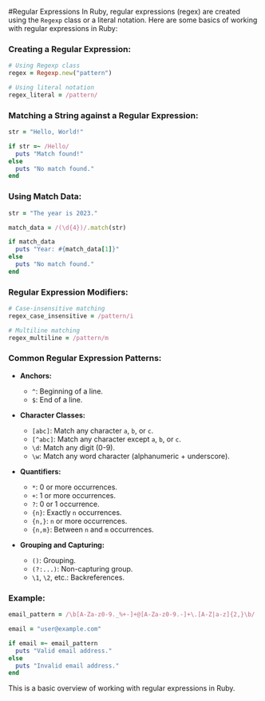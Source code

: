 #Regular Expressions
In Ruby, regular expressions (regex) are created using the `Regexp` class or a literal notation. Here are some basics of working with regular expressions in Ruby:

### Creating a Regular Expression:

```ruby
# Using Regexp class
regex = Regexp.new("pattern")

# Using literal notation
regex_literal = /pattern/
```

### Matching a String against a Regular Expression:

```ruby
str = "Hello, World!"

if str =~ /Hello/
  puts "Match found!"
else
  puts "No match found."
end
```

### Using Match Data:

```ruby
str = "The year is 2023."

match_data = /(\d{4})/.match(str)

if match_data
  puts "Year: #{match_data[1]}"
else
  puts "No match found."
end
```

### Regular Expression Modifiers:

```ruby
# Case-insensitive matching
regex_case_insensitive = /pattern/i

# Multiline matching
regex_multiline = /pattern/m
```

### Common Regular Expression Patterns:

- **Anchors:**
  - `^`: Beginning of a line.
  - `$`: End of a line.

- **Character Classes:**
  - `[abc]`: Match any character `a`, `b`, or `c`.
  - `[^abc]`: Match any character except `a`, `b`, or `c`.
  - `\d`: Match any digit (0-9).
  - `\w`: Match any word character (alphanumeric + underscore).

- **Quantifiers:**
  - `*`: 0 or more occurrences.
  - `+`: 1 or more occurrences.
  - `?`: 0 or 1 occurrence.
  - `{n}`: Exactly `n` occurrences.
  - `{n,}`: `n` or more occurrences.
  - `{n,m}`: Between `n` and `m` occurrences.

- **Grouping and Capturing:**
  - `()`: Grouping.
  - `(?:...)`: Non-capturing group.
  - `\1`, `\2`, etc.: Backreferences.

### Example:

```ruby
email_pattern = /\b[A-Za-z0-9._%+-]+@[A-Za-z0-9.-]+\.[A-Z|a-z]{2,}\b/

email = "user@example.com"

if email =~ email_pattern
  puts "Valid email address."
else
  puts "Invalid email address."
end
```

This is a basic overview of working with regular expressions in Ruby.
